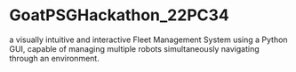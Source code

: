 # GoatPSGHackathon_22PC34
a visually intuitive and interactive Fleet Management System using a Python GUI, capable of managing multiple robots simultaneously navigating through an environment.
